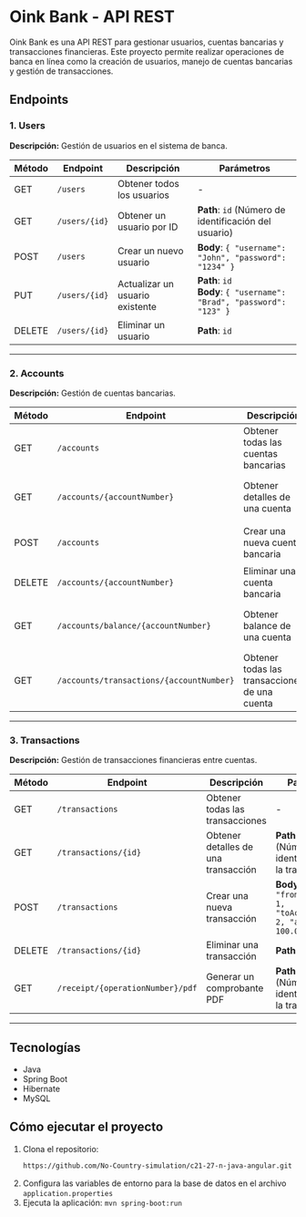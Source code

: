 # Oink Bank - API REST

Oink Bank es una API REST para gestionar usuarios, cuentas bancarias y transacciones financieras. Este proyecto permite realizar operaciones de banca en línea como la creación de usuarios, manejo de cuentas bancarias y gestión de transacciones.

## Endpoints

### 1. Users

**Descripción:** Gestión de usuarios en el sistema de banca.

| Método | Endpoint        | Descripción                         | Parámetros                                               |
|--------|-----------------|-------------------------------------|----------------------------------------------------------|
| GET    | `/users`         | Obtener todos los usuarios          | -                                                        |
| GET    | `/users/{id}`    | Obtener un usuario por ID           | **Path**: `id` (Número de identificación del usuario)     |
| POST   | `/users`         | Crear un nuevo usuario              | **Body**: `{ "username": "John", "password": "1234" }`  |
| PUT    | `/users/{id}`    | Actualizar un usuario existente     | **Path**: `id` <br> **Body**: `{ "username": "Brad", "password": "123" }`        |
| DELETE | `/users/{id}`    | Eliminar un usuario                 | **Path**: `id`                                           |

---

### 2. Accounts

**Descripción:** Gestión de cuentas bancarias.

| Método | Endpoint           | Descripción                         | Parámetros                                                        |
|--------|--------------------|-------------------------------------|-------------------------------------------------------------------|
| GET    | `/accounts`         | Obtener todas las cuentas bancarias | -                                                                 |
| GET    | `/accounts/{accountNumber}`    | Obtener detalles de una cuenta      | **Path**: `id` (Número de identificación de la cuenta)             |
| POST   | `/accounts`         | Crear una nueva cuenta bancaria     | **Body**: `{ "userId": 1, "balance": 1000.00 }`                    |           |
| DELETE | `/accounts/{accountNumber}`    | Eliminar una cuenta bancaria        | **Path**: `id`                                                    |
| GET | `/accounts/balance/{accountNumber}`    | Obtener balance de una cuenta        | **Path**: `id` (Número de identificación de la cuenta)  |                                       
| GET | `/accounts/transactions/{accountNumber}`    | Obtener todas las transacciones de una cuenta        | **Path**: `id` (Número de identificación de la cuenta)              |

---

### 3. Transactions

**Descripción:** Gestión de transacciones financieras entre cuentas.

| Método | Endpoint               | Descripción                           | Parámetros                                                           |
|--------|------------------------|---------------------------------------|----------------------------------------------------------------------|
| GET    | `/transactions`         | Obtener todas las transacciones       | -                                                                    |
| GET    | `/transactions/{id}`    | Obtener detalles de una transacción   | **Path**: `id` (Número de identificación de la transacción)           |
| POST   | `/transactions`         | Crear una nueva transacción           | **Body**: `{ "fromAccountId": 1, "toAccountId": 2, "amount": 100.00 }` |
| DELETE | `/transactions/{id}`    | Eliminar una transacción              | **Path**: `id`                                                       |
| GET | `/receipt/{operationNumber}/pdf`    | Generar un comprobante PDF              | **Path**: `id` (Número de identificación de la transacción)        |

---

## Tecnologías

- Java
- Spring Boot
- Hibernate
- MySQL

## Cómo ejecutar el proyecto

1. Clona el repositorio:
   ```bash
   https://github.com/No-Country-simulation/c21-27-n-java-angular.git
2. Configura las variables de entorno para la base de datos en el archivo `application.properties`
3. Ejecuta la aplicación: `mvn spring-boot:run`


